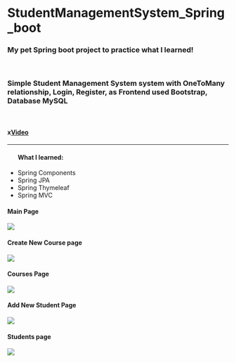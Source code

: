# StudentManagementSystem_Spring_boot
<h3>My pet Spring boot project to practice what I learned!</h3><br/>
<h3>Simple Student Management System system with OneToMany relationship, Login, Register, as Frontend used Bootstrap, Database MySQL</h3><br/>
<h4>x<a href="https://www.youtube.com/watch?v=Pc_2ITi55C0&t=145s">Video<a/></h4>
<hr/>
<ul><h4>What I learned:</h4>
<li>Spring Components</li>
<li>Spring JPA</li>
<li>Spring Thymeleaf</li>
<li>Spring MVC</li>
</ul>

<h4>Main Page</h4>
<img src="https://user-images.githubusercontent.com/113698340/226990457-ef183bdd-4679-4b16-80ea-d0131688a5c2.png">
<h4>Create New Course page</h4>
<img src="https://user-images.githubusercontent.com/113698340/226990462-02f27826-a7a7-4604-b6f0-97f2f8dbbce7.png">
<h4>Courses Page</h4>
<img src="https://user-images.githubusercontent.com/113698340/226990470-561b8926-a75a-4204-94e7-769f4fdd2f61.png">
<h4>Add New Student Page</h4>
<img src="https://user-images.githubusercontent.com/113698340/226990488-c5d59ecf-9b21-4ac7-89ec-9330f55498d5.png">
<h4>Students page</h4>
<img src="https://user-images.githubusercontent.com/113698340/226990492-9b66eaf7-c11e-4849-8681-84a0e73b9a46.png">
